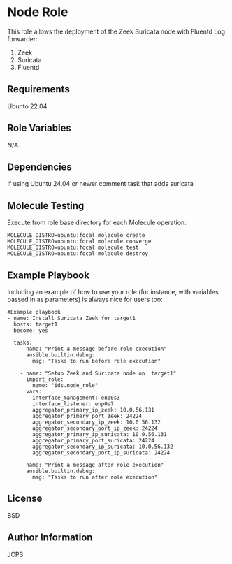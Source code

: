 Node Role
=========

This role allows the deployment of the Zeek Suricata node with Fluentd Log forwarder:

1. Zeek
2. Suricata
3. Fluentd

Requirements
------------

Ubunto 22.04

Role Variables
--------------

N/A.

Dependencies
------------

If using Ubuntu 24.04 or newer comment task that adds suricata 

Molecule Testing
----------------

Execute from role base directory for each Molecule operation:

    MOLECULE_DISTRO=ubuntu:focal molecule create
    MOLECULE_DISTRO=ubuntu:focal molecule converge
    MOLECULE_DISTRO=ubuntu:focal molecule test
    MOLECULE_DISTRO=ubuntu:focal molecule destroy


Example Playbook
----------------

Including an example of how to use your role (for instance, with variables passed in as parameters) is always nice for users too:

```
#Example playbook
- name: Install Suricata Zeek for target1
  hosts: target1
  become: yes
    
  tasks:
    - name: "Print a message before role execution"
      ansible.builtin.debug:
        msg: "Tasks to run before role execution"
    
    - name: "Setup Zeek and Suricata node on  target1"
      import_role:
        name: "ids.node_role"
      vars:
        interface_management: enp0s3
        interface_listener: enp0s7
        aggregator_primary_ip_zeek: 10.0.56.131
        aggregator_primary_port_zeek: 24224
        aggregator_secondary_ip_zeek: 10.0.56.132
        aggregator_secondary_port_ip_zeek: 24224
        aggregator_primary_ip_suricata: 10.0.56.131
        aggregator_primary_port_suricata: 24224
        aggregator_secondary_ip_suricata: 10.0.56.132
        aggregator_secondary_port_ip_suricata: 24224
    
    - name: "Print a message after role execution"
      ansible.builtin.debug:
        msg: "Tasks to run after role execution"
```
 


License
-------

BSD

Author Information
------------------

JCPS
